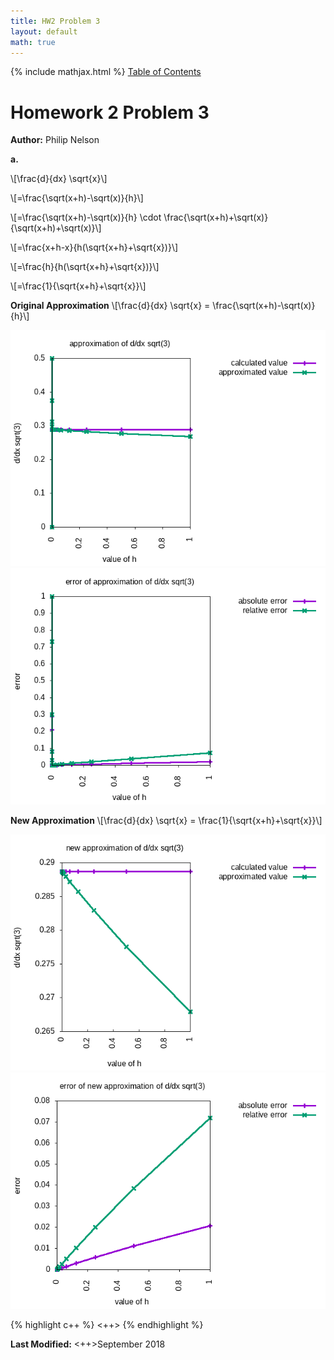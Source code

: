```yaml
---
title: HW2 Problem 3
layout: default
math: true
---
```

{% include mathjax.html %}
<a href="https://philipnelson5.github.io/math4610/SoftwareManual"> Table of Contents </a>
# Homework 2 Problem 3

**Author:** Philip Nelson

**a.**

\\[\frac{d}{dx} \sqrt{x}\\]

\\[=\frac{\sqrt(x+h)-\sqrt(x)}{h}\\]

\\[=\frac{\sqrt(x+h)-\sqrt(x)}{h} \cdot \frac{\sqrt(x+h)+\sqrt(x)}{\sqrt(x+h)+\sqrt(x)}\\]

\\[=\frac{x+h-x}{h(\sqrt{x+h}+\sqrt{x})}\\]

\\[=\frac{h}{h(\sqrt{x+h}+\sqrt{x})}\\]

\\[=\frac{1}{\sqrt{x+h}+\sqrt{x}}\\]

**Original Approximation**
\\[\frac{d}{dx} \sqrt{x} = \frac{\sqrt(x+h)-\sqrt(x)}{h}\\]

![](./images/sqrtApprox.png)
![](./images/sqrtError.png)

**New Approximation**
\\[\frac{d}{dx} \sqrt{x} = \frac{1}{\sqrt{x+h}+\sqrt{x}}\\]

![](./images/newSqrtApprox.png)
![](./images/newSqrtError.png)

{% highlight c++ %}
<++>
{% endhighlight %}

**Last Modified:** <++>September 2018
